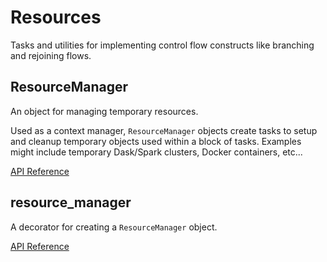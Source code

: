 # Resources

Tasks and utilities for implementing control flow constructs like branching and
rejoining flows.

## ResourceManager <Badge text="class"/>

An object for managing temporary resources.

Used as a context manager, `ResourceManager` objects create tasks to setup and
cleanup temporary objects used within a block of tasks.  Examples might include
temporary Dask/Spark clusters, Docker containers, etc...

[API Reference](/api/latest/tasks/resources.html#resourcemanager)

## resource_manager <Badge text="fn"/>

A decorator for creating a `ResourceManager` object.

[API Reference](/api/latest/tasks/resources.html#prefect-tasks-resources-base-resource-manager)
